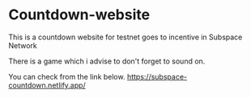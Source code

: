 # Countdown-website
This is a countdown website for testnet goes to incentive in Subspace Network

There is a game which i advise to don't forget to sound on.

You can check from the link below.
https://subspace-countdown.netlify.app/
